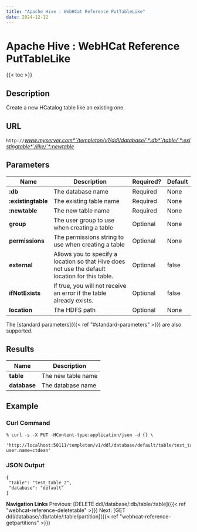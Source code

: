 ```yaml
---
title: "Apache Hive : WebHCat Reference PutTableLike"
date: 2024-12-12
---
```


# Apache Hive : WebHCat Reference PutTableLike

{{< toc >}}

## Description

Create a new HCatalog table like an existing one.

## URL

`http://`*www.myserver.com*`/templeton/v1/ddl/database/`*:db*`/table/`*:existingtable*`/like/`*:newtable*

## Parameters

| Name | Description | Required? | Default |
| --- | --- | --- | --- |
| **:db** | The database name | Required | None |
| **:existingtable** | The existing table name | Required | None |
| **:newtable** | The new table name | Required | None |
| **group** | The user group to use when creating a table | Optional | None |
| **permissions** | The permissions string to use when creating a table | Optional | None |
| **external** | Allows you to specify a location so that Hive does not use the default location for this table. | Optional | false |
| **ifNotExists** | If true, you will not receive an error if the table already exists. | Optional | false |
| **location** | The HDFS path | Optional | None |

The [standard parameters]({{< ref "#standard-parameters" >}}) are also supported.

## Results

| Name | Description |
| --- | --- |
| **table** | The new table name |
| **database** | The database name |

## Example

### Curl Command

```
% curl -s -X PUT -HContent-type:application/json -d {} \
 'http://localhost:50111/templeton/v1/ddl/database/default/table/test_table/like/test_table_2?user.name=ctdean'

```

### JSON Output

```
{
 "table": "test_table_2",
 "database": "default"
}

```

  

**Navigation Links**
Previous: [DELETE ddl/database/:db/table/:table]({{< ref "webhcat-reference-deletetable" >}}) Next: [GET ddl/database/:db/table/:table/partition]({{< ref "webhcat-reference-getpartitions" >}})



 

 

